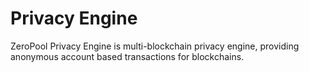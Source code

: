 # Privacy Engine

ZeroPool Privacy Engine is multi-blockchain privacy engine, providing anonymous account based transactions for blockchains.


